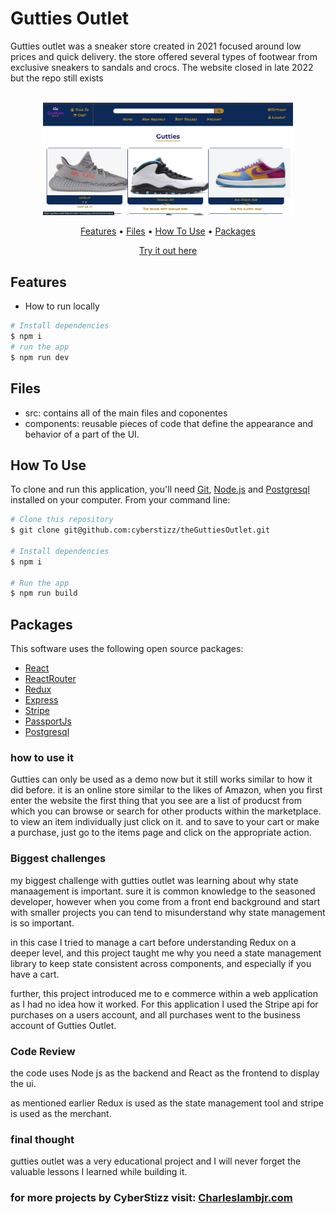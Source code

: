 # Gutties Outlet
Gutties outlet was a sneaker store created in 2021 focused around
low prices and quick delivery. the store offered several types of
footwear from exclusive sneakers to sandals and crocs. The website
closed in late 2022 but the repo still exists

<p align="center">
  <br>
  <img src="./client/public/guttiesScreenshot.png" alt="wb" width="400">
  <br>
</p>
<p align="center" >
  <a href="#features">Features</a> •
  <a href="#Files">Files</a> •
  <a href="#how-to-use">How To Use</a> •
  <a href="#packages">Packages</a>   
</p>
<p align="center" >
<a href="https://www.charleslambjr.com/">Try it out here</a> 
</p>

## Features

* How to run locally
```bash
# Install dependencies
$ npm i
# run the app
$ npm run dev
```

## Files

- src: contains all of the main files and coponentes
- components: reusable pieces of code that define the appearance and behavior of a part of the UI.


## How To Use

To clone and run this application, you'll need [Git](https://git-scm.com), [Node.js](https://nodejs.org/en) and [Postgresql](https://www.postgresql.org/) installed on your computer. From your command line:

```bash
# Clone this repository
$ git clone git@github.com:cyberstizz/theGuttiesOutlet.git

# Install dependencies
$ npm i

# Run the app
$ npm run build
```

## Packages

This software uses the following open source packages:

- [React](https://reactjs.org/)
- [ReactRouter](https://reactrouter.com/en/main)
- [Redux](https://redux.js.org/)
- [Express](https://expressjs.com/)
- [Stripe](https://stripe.com/)
- [PassportJs](https://www.passportjs.org/)
- [Postgresql](https://www.postgresql.org/)
















### how to use it
Gutties can only be used as a demo now but it still works similar to how it
did before. it is an online store similar to the likes of Amazon, when you 
first enter the website the first thing that you see are a list of producst
from which you can browse or search for other products within the marketplace.
to view an item individually just click on it. and to save to your cart or make 
a purchase, just go to the items page and click on the appropriate action.


### Biggest challenges
my biggest challenge with gutties outlet was learning about why state manaagement
is important. sure it is common knowledge to the seasoned developer, however when
you come from a front end background and start with smaller projects you can tend
to misunderstand why state management is so important.

in this case I tried to manage a cart before understanding Redux on a deeper level,
and this project taught me why you need a state management library to keep state 
consistent across components, and especially if you have a cart.

further, this project introduced me to e commerce within a web application as I had
no idea how it worked. For this application I used the Stripe api for purchases on
a users account, and all purchases went to the business account of Gutties Outlet.



### Code Review
the code uses Node js as the backend and React as the frontend to display the ui.

as mentioned earlier Redux is used as the state management tool and stripe is used
as the merchant.

### final thought
gutties outlet was a very educational project and I will never forget the
valuable lessons I learned while building it.


### for more projects by CyberStizz visit: [Charleslambjr.com](https://www.charleslambjr.com/)